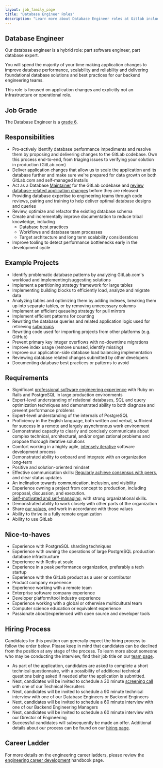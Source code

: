 ```yaml
---
layout: job_family_page
title: "Database Engineer Roles"
description: "Learn more about Database Engineer roles at Gitlab including requirements, responsibilities and more."
---
```


## Database Engineer

Our database engineer is a hybrid role: part software engineer, part database expert.

You will spend the majority of your time making application changes to improve database performance, scalability and reliability and delivering foundational database solutions and best practices for our backend engineering teams.

This role is focused on application changes and explicitly not an infrastructure or operational role.

## Job Grade

The Database Engineer is a [grade 6](/handbook/total-rewards/compensation/compensation-calculator/#gitlab-job-grades).

## Responsibilities

* Pro-actively identify database performance impediments and resolve them by proposing and delivering changes to the GitLab codebase. Own this process end-to-end, from triaging issues to verifying your solution in production (GitLab.com)
* Deliver application changes that allow us to scale the application and its database further and make sure we're prepared for data growth on both GitLab.com and self-managed installs
* Act as a Database [Maintainer](https://about.gitlab.com/handbook/engineering/workflow/code-review/#maintainer) for the GitLab codebase and [review database-related application changes](https://docs.gitlab.com/ee/development/database_review.html) before they are released
* Providing database expertise to engineering teams through code reviews, pairing and training to help deliver optimal database designs and queries
* Review, optimize and refactor the existing database schema
* Create and incrementally improve documentation to reduce tribal knowledge, including
  * Database best practices
  * Workflows and database team processes
  * Target architecture and long term scalability considerations
* Improve tooling to detect performance bottlenecks early in the development cycle

## Example Projects

* Identify problematic database patterns by analyzing GitLab.com's workload and implementing/suggesting solutions
* Implement a partitioning strategy framework for large tables
* Implementing building blocks to efficiently load, analyze and migrate data
* Analyzing tables and optimizing them by adding indexes, breaking them up into separate tables, or by removing unnecessary columns
* Implement an efficient queueing strategy for pull mirrors
* Implement efficient patterns for counting
* Rewriting the database queries and related application logic used for retrieving [subgroups](https://docs.gitlab.com/ee/user/group/subgroups/index.html#subgroups)
* Rewriting code used for importing projects from other platforms (e.g. GitHub)
* Prevent primary key integer overflows with no-downtime migrations
* Improve index usage (remove unused, identify missing)
* Improve our application-side database load balancing implementation
* Reviewing database related changes submitted by other developers
* Documenting database best practices or patterns to avoid

## Requirements

* Significant [professional software engineering experience](https://about.gitlab.com/job-families/engineering/backend-engineer/#professional-experience) with Ruby on Rails and PostgreSQL in large production environments
* Expert-level understanding of relational databases, SQL and query optimization techniques and demonstrated ability to both diagnose and prevent performance problems
* Expert-level understanding of the internals of PostgreSQL
* Proficiency in the English language, both written and verbal, sufficient for success in a remote and largely asynchronous work environment
* Demonstrated capacity to clearly and concisely communicate about complex technical, architectural, and/or organizational problems and propose thorough iterative solutions
* Comfort working in a highly agile, [intensely iterative](https://about.gitlab.com/handbook/values/#iteration) software development process
* Demonstrated ability to onboard and integrate with an organization long-term
* Positive and solution-oriented mindset
* Effective communication skills: [Regularly achieve consensus with peers](https://about.gitlab.com/handbook/values/#collaboration), and clear status updates
* An inclination towards communication, inclusion, and visibility
* Experience owning a project from concept to production, including proposal, discussion, and execution.
* [Self-motivated and self-managing](https://about.gitlab.com/handbook/values/#efficiency), with strong organizational skills.
* Demonstrated ability to work closely with other parts of the organization
* Share [our values](https://about.gitlab.com/handbook/values/), and work in accordance with those values
* Ability to thrive in a fully remote organization
* Ability to use GitLab

## Nice-to-haves

* Experience with PostgreSQL sharding techniques
* Experience with owning the operations of large PostgreSQL production database infrastructure
* Experience with Redis at scale
* Experience in a peak performance organization, preferably a tech startup
* Experience with the GitLab product as a user or contributor
* Product company experience
* Experience working with a remote team
* Enterprise software company experience
* Developer platform/tool industry experience
* Experience working with a global or otherwise multicultural team
* Computer science education or equivalent experience
* Passionate about/experienced with open source and developer tools

## Hiring Process

Candidates for this position can generally expect the hiring process  to follow the order below. Please keep in mind that candidates can be declined from the position at any stage of the process. To learn more about someone who may be conducting the interview, find their job title on our [team page](https://about.gitlab.com/company/team).

- As part of the application, candidates are asked to complete a short technical questionnaire, with a possibility of additional technical questions being asked if needed after the application is submitted.
- Next, candidates will be invited to schedule a 30 minute [screening call](https://about.gitlab.com/handbook/hiring/#screening-call) with one of our Technical Recruiters
- Next, candidates will be invited to schedule a 90 minute technical interview with one of our Database Engineers or Backend Engineers
- Next, candidates will be invited to schedule a 60 minute interview with one of our Backend Engineering Managers
- Next, candidates will be invited to schedule a 60 minute interview with our Director of Engineering
- Successful candidates will subsequently be made an offer. Additional details about our process can be found on our [hiring page](https://about.gitlab.com/handbook/hiring/).

## Career Ladder

For more details on the engineering career ladders, please review the [engineering career development](/handbook/engineering/career-development/#roles) handbook page.
